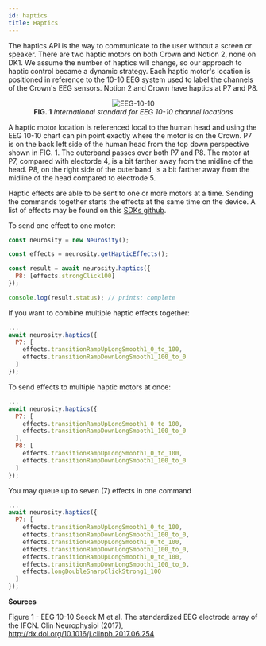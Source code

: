 ```yaml
---
id: haptics
title: Haptics
---
```


The haptics API is the way to communicate to the user without a screen or speaker. There are two haptic motors on both Crown and Notion 2, none on DK1. We assume the number of haptics will change, so our approach to haptic control became a dynamic strategy. Each haptic motor's location is positioned in reference to the 10-10 EEG system used to label the channels of the Crown's EEG sensors. Notion 2 and Crown have haptics at P7 and P8.

<p align="center">
  <img alt="EEG-10-10" src="/img/api/eeg-10-10.png" />
  <br />
  <b>FIG. 1</b><i> International standard for EEG 10-10 channel locations</i>
</p>

A haptic motor location is referenced local to the human head and using the EEG 10-10 chart can pin point exactly where the motor is on the Crown. P7 is on the back left side of the human head from the top down perspective shown in FIG. 1. The outerband passes over both P7 and P8. The motor at P7, compared with electorde 4, is a bit farther away from the midline of the head. P8, on the right side of the outerband, is a bit farther away from the midline of the head compared to electrode 5.

Haptic effects are able to be sent to one or more motors at a time. Sending the commands together starts the effects at the same time on the device. A list of effects may be found on this [SDKs github](https://github.com/neurosity/neurosity-sdk-js/blob/master/src/utils/hapticEffects.ts).

To send one effect to one motor:

```js
const neurosity = new Neurosity();

const effects = neurosity.getHapticEffects();

const result = await neurosity.haptics({
  P8: [effects.strongClick100]
});

console.log(result.status); // prints: complete
```

If you want to combine multiple haptic effects together:

```js
...
await neurosity.haptics({
  P7: [
    effects.transitionRampUpLongSmooth1_0_to_100,
    effects.transitionRampDownLongSmooth1_100_to_0
  ]
});
```

To send effects to multiple haptic motors at once:

```js
...
await neurosity.haptics({
  P7: [
    effects.transitionRampUpLongSmooth1_0_to_100,
    effects.transitionRampDownLongSmooth1_100_to_0
  ],
  P8: [
    effects.transitionRampUpLongSmooth1_0_to_100,
    effects.transitionRampDownLongSmooth1_100_to_0
  ]
});
```

You may queue up to seven (7) effects in one command

```js
...
await neurosity.haptics({
  P7: [
    effects.transitionRampUpLongSmooth1_0_to_100,
    effects.transitionRampDownLongSmooth1_100_to_0,
    effects.transitionRampUpLongSmooth1_0_to_100,
    effects.transitionRampDownLongSmooth1_100_to_0,
    effects.transitionRampUpLongSmooth1_0_to_100,
    effects.transitionRampDownLongSmooth1_100_to_0,
    effects.longDoubleSharpClickStrong1_100
  ]
});
```

**Sources**

Figure 1 - EEG 10-10
Seeck M et al. The standardized EEG electrode array of the IFCN. Clin Neurophysiol (2017), http://dx.doi.org/10.1016/j.clinph.2017.06.254
